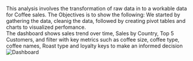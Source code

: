 This analysis involves the transformation of raw data in to a workable data for Coffee sales.
The Objectives is to show the following: 
We started by gathering the data, cleanig the data, followed by creating pivot tables and charts to visualized perfomance.  
  The dashboard shows sales trend over time,  Sales by Country,  Top 5 Customers,  and filter with key metrics such as coffee size, coffee type, coffee names, Roast type and loyalty keys to make an informed decision
 ![Dashboard](https://github.com/user-attachments/assets/78e370de-642e-4f8d-ac3a-e90da0f36f7f)
